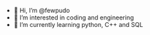 - 👋 Hi, I’m @fewpudo
- 👀 I’m interested in coding and engineering
- 🌱 I’m currently learning python, C++ and SQL


